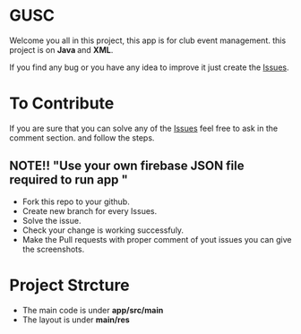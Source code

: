 # GUSC

Welcome you all in this project, this app is for club event management. 
this project is on <b> Java </b> and <b>XML</b>.

If you find any bug or you have any idea to improve it just create the 
[Issues](https://github.com/technojam/GUSC/issues/new).

# To Contribute

If you are sure that you can solve any of the [Issues](https://github.com/technojam/GUSC/issues) feel free to ask in the comment section. and follow the steps.

## NOTE!! "Use your own firebase JSON file required to run app "

* Fork this repo to your github.
* Create new branch for every Issues.
* Solve the issue.
* Check your change is working successfuly.
* Make the Pull requests with proper comment of yout issues you can give the screenshots.


# Project Strcture

* The main code is under <b>app/src/main</b>
* The layout is under <b>main/res</b>
